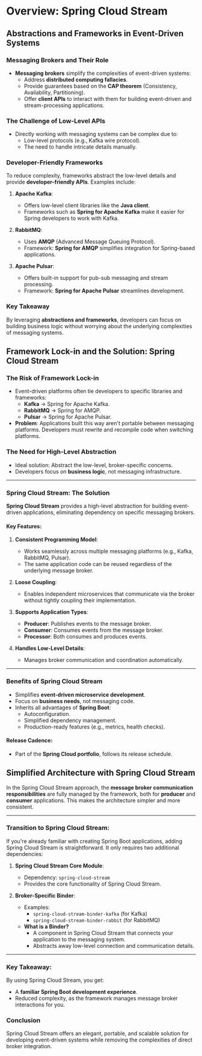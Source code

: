 # Overview: Spring Cloud Stream

## Abstractions and Frameworks in Event-Driven Systems

### Messaging Brokers and Their Role
- **Messaging brokers** simplify the complexities of event-driven systems:
  - Address **distributed computing fallacies**.
  - Provide guarantees based on the **CAP theorem** (Consistency, Availability, Partitioning).
  - Offer **client APIs** to interact with them for building event-driven and stream-processing applications.

### The Challenge of Low-Level APIs
- Directly working with messaging systems can be complex due to:
  - Low-level protocols (e.g., Kafka wire protocol).
  - The need to handle intricate details manually.

### Developer-Friendly Frameworks
To reduce complexity, frameworks abstract the low-level details and provide **developer-friendly APIs**. Examples include:

1. **Apache Kafka**:
   - Offers low-level client libraries like the **Java client**.
   - Frameworks such as **Spring for Apache Kafka** make it easier for Spring developers to work with Kafka.

2. **RabbitMQ**:
   - Uses **AMQP** (Advanced Message Queuing Protocol).
   - Framework: **Spring for AMQP** simplifies integration for Spring-based applications.

3. **Apache Pulsar**:
   - Offers built-in support for pub-sub messaging and stream processing.
   - Framework: **Spring for Apache Pulsar** streamlines development.

### Key Takeaway
By leveraging **abstractions and frameworks**, developers can focus on building business logic without worrying about the underlying complexities of messaging systems.

## Framework Lock-in and the Solution: Spring Cloud Stream

### The Risk of Framework Lock-in
- Event-driven platforms often tie developers to specific libraries and frameworks:
  - **Kafka** → Spring for Apache Kafka.
  - **RabbitMQ** → Spring for AMQP.
  - **Pulsar** → Spring for Apache Pulsar.
- **Problem**: Applications built this way aren't portable between messaging platforms. Developers must rewrite and recompile code when switching platforms.

### The Need for High-Level Abstraction
- Ideal solution: Abstract the low-level, broker-specific concerns.
- Developers focus on **business logic**, not messaging infrastructure.

---

### Spring Cloud Stream: The Solution
**Spring Cloud Stream** provides a high-level abstraction for building event-driven applications, eliminating dependency on specific messaging brokers.

#### Key Features:
1. **Consistent Programming Model**:
   - Works seamlessly across multiple messaging platforms (e.g., Kafka, RabbitMQ, Pulsar).
   - The same application code can be reused regardless of the underlying message broker.

2. **Loose Coupling**:
   - Enables independent microservices that communicate via the broker without tightly coupling their implementation.

3. **Supports Application Types**:
   - **Producer**: Publishes events to the message broker.
   - **Consumer**: Consumes events from the message broker.
   - **Processor**: Both consumes and produces events.

4. **Handles Low-Level Details**:
   - Manages broker communication and coordination automatically.

---

### Benefits of Spring Cloud Stream
- Simplifies **event-driven microservice development**.
- Focus on **business needs**, not messaging code.
- Inherits all advantages of **Spring Boot**:
  - Autoconfiguration.
  - Simplified dependency management.
  - Production-ready features (e.g., metrics, health checks).

#### Release Cadence:
- Part of the **Spring Cloud portfolio**, follows its release schedule.

## Simplified Architecture with Spring Cloud Stream

In the Spring Cloud Stream approach, the **message broker communication responsibilities** are fully managed by the framework, both for **producer** and **consumer** applications. This makes the architecture simpler and more consistent.

---

### Transition to Spring Cloud Stream:
If you're already familiar with creating Spring Boot applications, adding Spring Cloud Stream is straightforward. It only requires two additional dependencies:

1. **Spring Cloud Stream Core Module**:
   - Dependency: `spring-cloud-stream`
   - Provides the core functionality of Spring Cloud Stream.

2. **Broker-Specific Binder**:
   - Examples:
     - `spring-cloud-stream-binder-kafka` (for Kafka)
     - `spring-cloud-stream-binder-rabbit` (for RabbitMQ)
   - **What is a Binder?**
     - A component in Spring Cloud Stream that connects your application to the messaging system.
     - Abstracts away low-level connection and communication details.

---

### Key Takeaway:
By using Spring Cloud Stream, you get:
- A **familiar Spring Boot development experience**.
- Reduced complexity, as the framework manages message broker interactions for you.
  

### Conclusion
Spring Cloud Stream offers an elegant, portable, and scalable solution for developing event-driven systems while removing the complexities of direct broker integration.

